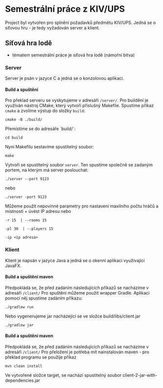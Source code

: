 # Semestrální práce z KIV/UPS
Project byl vytvořen pro splnění požadavků předmětu KIV/UPS. Jedná se o síťovou hru - je tedy vyžadován server a klient.
## Síťová hra lodě
- tématem semestrální práce je síťová hra lodě (námořní bitva)
### Server
Server je psán v jazyce C a jedná se o konzolovou aplikaci.
#### Build a spuštění
Pro překlad serveru se vyskytujeme v adresáři `/server/`.
Pro buildění je využíván nástroj CMake, který vytvoří příslušný Makefile.
Spustíme příkaz `cmake` a zvolíme výstup do složky `build`:
```
cmake -B ./build/
```
Přemístíme se do adresáře ´build/´:
```
cd build
```
Nyní Makefilu sestavíme spustitelný soubor:
```
make
```

Vytvoří se spustitelný soubor ```server```. Ten spustíme společně se zadaným portem, na kterým má server poslouchat:
```
./server --port 9123 
```
nebo
```
./server -port 9123 
```

Můžeme použít nepovinné parametry pro nastavení maxilního počtu hráčů a místností + úvést IP adresu
nebo
```
-r 15  | --rooms 15
```
```
-pl 30  | --players 15
```
```
-ip <ip adresa>
```

### Klient
Klient je napsán v jazyce Java a jedná se o okenní aplikaci využívající JavaFX.
#### Build a spuštění maven
Předpokládá se, že před zadáním následujících příkazů se nacházíme v adresáři `/client/`
Pro spuštění můžeme použít wrapper Gradle. Aplikaci pomocí něj spustíme zadáním příkazu:
```
./gradlew run
```
Nebo vygenerujeme jar nacházející se ve složce build/libs/client.jar
```
./gradlew jar
```


#### Build a spuštění maven
Předpokládá se, že před zadáním následujících příkazů se nacházíme v adresáři `/client/`
Pro přeložení je potřeba mít nainstalován maven - pro překlad programu se použije příkaz
```
mvn clean install
```
Ve vytvořené složce target, se nachází spustitelný soubor client-2-jar-with-dependencies.jar